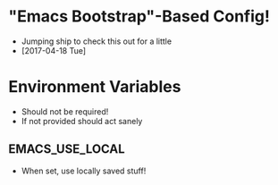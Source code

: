 # "Emacs Bootstrap"-Based Config!
- Jumping ship to check this out for a little
- [2017-04-18 Tue]

# Environment Variables
- Should not be required!
- If not provided should act sanely

## EMACS_USE_LOCAL
- When set, use locally saved stuff!
